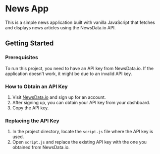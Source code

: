 # News App

This is a simple news application built with vanilla JavaScript that fetches and displays news articles using the NewsData.io API.

## Getting Started

### Prerequisites

To run this project, you need to have an API key from NewsData.io. If the application doesn't work, it might be due to an invalid API key.

### How to Obtain an API Key

1. Visit [NewsData.io](https://newsdata.io/) and sign up for an account.
2. After signing up, you can obtain your API key from your dashboard.
3. Copy the API key.

### Replacing the API Key

1. In the project directory, locate the `script.js` file where the API key is used.
2. Open `script.js` and replace the existing API key with the one you obtained from NewsData.io.

